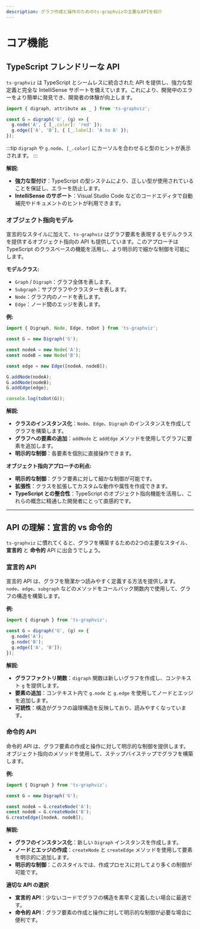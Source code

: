```yaml
---
description: グラフ作成と操作のためのts-graphvizの主要なAPIを紹介
---
```


# コア機能

## TypeScript フレンドリーな API

`ts-graphviz` は TypeScript とシームレスに統合された API を提供し、強力な型定義と完全な IntelliSense サポートを備えています。これにより、開発中のエラーをより簡単に発見でき、開発者の体験が向上します。

```ts ts-graphviz:read-only
import { digraph, attribute as _ } from 'ts-graphviz';

const G = digraph('G', (g) => {
  g.node('A', { [_.color]: 'red' });
  g.edge(['A', 'B'], { [_.label]: 'A to B' });
});
```

:::tip
`digraph` や `g.node`、`[_.color]` にカーソルを合わせると型のヒントが表示されます。
:::

**解説:**

- **強力な型付け**：TypeScript の型システムにより、正しい型が使用されていることを保証し、エラーを防止します。
- **IntelliSense のサポート**：Visual Studio Code などのコードエディタで自動補完やドキュメントのヒントが利用できます。

### オブジェクト指向モデル

宣言的なスタイルに加えて、`ts-graphviz` はグラフ要素を表現するモデルクラスを提供するオブジェクト指向の API も提供しています。このアプローチは TypeScript のクラスベースの機能を活用し、より明示的で細かな制御を可能にします。

**モデルクラス:**

- `Graph` / `Digraph`：グラフ全体を表します。
- `Subgraph`：サブグラフやクラスターを表します。
- `Node`：グラフ内のノードを表します。
- `Edge`：ノード間のエッジを表します。

**例:**

```typescript
import { Digraph, Node, Edge, toDot } from 'ts-graphviz';

const G = new Digraph('G');

const nodeA = new Node('A');
const nodeB = new Node('B');

const edge = new Edge([nodeA, nodeB]);

G.addNode(nodeA);
G.addNode(nodeB);
G.addEdge(edge);

console.log(toDot(G));
```

**解説:**

- **クラスのインスタンス化**：`Node`、`Edge`、`Digraph` のインスタンスを作成してグラフを構築します。
- **グラフへの要素の追加**：`addNode` と `addEdge` メソッドを使用してグラフに要素を追加します。
- **明示的な制御**：各要素を個別に直接操作できます。

**オブジェクト指向アプローチの利点:**

- **明示的な制御**：グラフ要素に対して細かな制御が可能です。
- **拡張性**：クラスを拡張してカスタムな動作や属性を作成できます。
- **TypeScript との整合性**：TypeScript のオブジェクト指向機能を活用し、これらの概念に精通した開発者にとって直感的です。

---

## API の理解：宣言的 vs 命令的

`ts-graphviz` に慣れてくると、グラフを構築するための2つの主要なスタイル、**宣言的** と **命令的** API に出会うでしょう。

### 宣言的 API

宣言的 API は、グラフを簡潔かつ読みやすく定義する方法を提供します。`node`、`edge`、`subgraph` などのメソッドをコールバック関数内で使用して、グラフの構造を構築します。

**例:**

```typescript
import { digraph } from 'ts-graphviz';

const G = digraph('G', (g) => {
  g.node('A');
  g.node('B');
  g.edge(['A', 'B']);
});
```

**解説:**

- **グラフファクトリ関数**：`digraph` 関数は新しいグラフを作成し、コンテキスト `g` を提供します。
- **要素の追加**：コンテキスト内で `g.node` と `g.edge` を使用してノードとエッジを追加します。
- **可読性**：構造がグラフの論理構造を反映しており、読みやすくなっています。

### 命令的 API

命令的 API は、グラフ要素の作成と操作に対して明示的な制御を提供します。オブジェクト指向のメソッドを使用して、ステップバイステップでグラフを構築します。

**例:**

```typescript
import { Digraph } from 'ts-graphviz';

const G = new Digraph('G');

const nodeA = G.createNode('A');
const nodeB = G.createNode('B');
G.createEdge([nodeA, nodeB]);
```

**解説:**

- **グラフのインスタンス化**：新しい `Digraph` インスタンスを作成します。
- **ノードとエッジの作成**：`createNode` と `createEdge` メソッドを使用して要素を明示的に追加します。
- **明示的な制御**：このスタイルでは、作成プロセスに対してより多くの制御が可能です。

**適切な API の選択**

- **宣言的 API**：少ないコードでグラフの構造を素早く定義したい場合に最適です。
- **命令的 API**：グラフ要素の作成と操作に対して明示的な制御が必要な場合に便利です。
